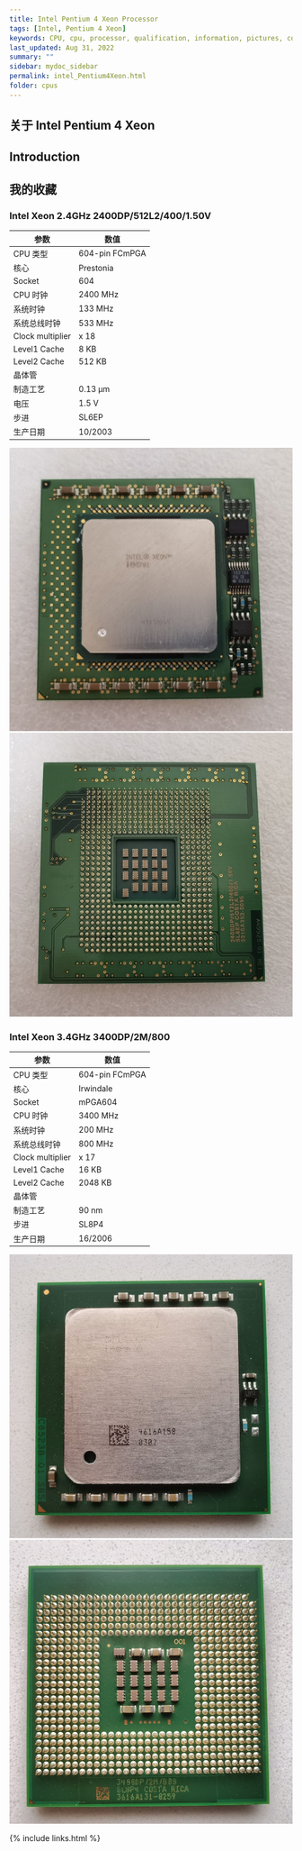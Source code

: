 ```yaml
---
title: Intel Pentium 4 Xeon Processor
tags: [Intel, Pentium 4 Xeon]
keywords: CPU, cpu, processor, qualification, information, pictures, core, frequency, chip packaging, packaging, cpu info, x86, collection, amd, cyrix, harris, ibm, idt, iit, intel, motorola, nec, sgs, sgs-thomson, siemens, ST, signetics, mhs, ti, texas instruments, ulsi, umc, weitek, zilog, 808x, 8085, 8088, 8086, 80188, 80186, 80286, 286, 80386, 386, i386, Am386, 386sx, 386dx, 486, i486, 586, 486sx, 486dx, overdrive, 487, pentium, 586, 5x86, 386dlc, 386slc, 486dx2, mmx, ppro, pentium-pro, pro, athlon, duron, z80, dirk oppelt, dirk, oppelt, engineering, sample, samples
last_updated: Aug 31, 2022
summary: ""
sidebar: mydoc_sidebar
permalink: intel_Pentium4Xeon.html
folder: cpus
---
```


## 关于 Intel Pentium 4 Xeon

## Introduction

## 我的收藏

### Intel Xeon 2.4GHz 2400DP/512L2/400/1.50V

| 参数 | 数值 |
| ------ | ------ |
| CPU 类型 | 604-pin FCmPGA |
| 核心 | Prestonia |
| Socket | 604 |
| CPU 时钟 | 2400 MHz |
| 系统时钟 | 133 MHz |
| 系统总线时钟 | 533 MHz |
| Clock multiplier | x 18 |
| Level1 Cache | 8 KB |
| Level2 Cache | 512 KB |
| 晶体管 |  |
| 制造工艺 | 0.13 µm |
| 电压 | 1.5 V |
| 步进 | SL6EP |
| 生产日期 | 10/2003 |

![Intel Xeon 2400DP 2.4GHz 正面](/images/cpus/Intel/Intel_Xeon_2400DP_1.jpg)
![Intel Xeon 2400DP 2.4GHz 反面](/images/cpus/Intel/Intel_Xeon_2400DP_2.jpg)

### Intel Xeon 3.4GHz 3400DP/2M/800

| 参数 | 数值 |
| ------ | ------ |
| CPU 类型 | 604-pin FCmPGA |
| 核心 | Irwindale |
| Socket | mPGA604 |
| CPU 时钟 | 3400 MHz |
| 系统时钟 | 200 MHz |
| 系统总线时钟 | 800 MHz |
| Clock multiplier | x 17 |
| Level1 Cache | 16 KB |
| Level2 Cache | 2048 KB |
| 晶体管 |  |
| 制造工艺 | 90 nm |
| 步进 | SL8P4 |
| 生产日期 | 16/2006 |

![Intel Xeon 3400DP 3.4GHz 正面](/images/cpus/Intel/Intel_Xeon_3400DP_1.jpg)
![Intel Xeon 3400DP 3.4GHz 反面](/images/cpus/Intel/Intel_Xeon_3400DP_2.jpg)

{% include links.html %}
